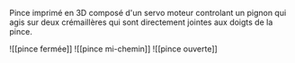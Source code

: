 Pince imprimé en 3D composé d'un servo moteur controlant un pignon qui agis sur deux crémaillères qui sont directement jointes aux doigts de la pince. 



![[pince fermée]]
![[pince mi-chemin]]
![[pince ouverte]]